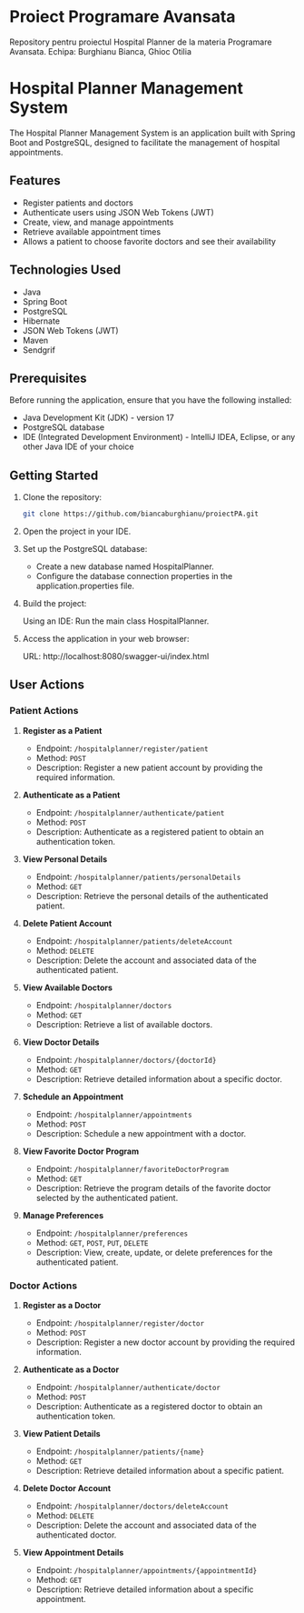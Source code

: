 # Proiect Programare Avansata
Repository pentru proiectul Hospital Planner de la materia Programare Avansata.
Echipa: Burghianu Bianca, Ghioc Otilia

# Hospital Planner Management System

The Hospital Planner Management System is an application built with Spring Boot and PostgreSQL, designed to facilitate the management of hospital appointments.

## Features

- Register patients and doctors
- Authenticate users using JSON Web Tokens (JWT)
- Create, view, and manage appointments
- Retrieve available appointment times
- Allows a patient to choose favorite doctors and see their availability

## Technologies Used

- Java
- Spring Boot
- PostgreSQL
- Hibernate
- JSON Web Tokens (JWT)
- Maven
- Sendgrif

## Prerequisites

Before running the application, ensure that you have the following installed:

- Java Development Kit (JDK) - version 17
- PostgreSQL database
- IDE (Integrated Development Environment) - IntelliJ IDEA, Eclipse, or any other Java IDE of your choice

## Getting Started

1. Clone the repository:

   ```bash
   git clone https://github.com/biancaburghianu/proiectPA.git
2. Open the project in your IDE.

3. Set up the PostgreSQL database:

   - Create a new database named HospitalPlanner.
   - Configure the database connection properties in the application.properties file.

4. Build the project:

    Using an IDE: Run the main class HospitalPlanner.

5. Access the application in your web browser:

    URL: http://localhost:8080/swagger-ui/index.html

## User Actions

### Patient Actions

1. **Register as a Patient**
    - Endpoint: `/hospitalplanner/register/patient`
    - Method: `POST`
    - Description: Register a new patient account by providing the required information.

2. **Authenticate as a Patient**
    - Endpoint: `/hospitalplanner/authenticate/patient`
    - Method: `POST`
    - Description: Authenticate as a registered patient to obtain an authentication token.

3. **View Personal Details**
    - Endpoint: `/hospitalplanner/patients/personalDetails`
    - Method: `GET`
    - Description: Retrieve the personal details of the authenticated patient.

4. **Delete Patient Account**
    - Endpoint: `/hospitalplanner/patients/deleteAccount`
    - Method: `DELETE`
    - Description: Delete the account and associated data of the authenticated patient.

5. **View Available Doctors**
    - Endpoint: `/hospitalplanner/doctors`
    - Method: `GET`
    - Description: Retrieve a list of available doctors.

6. **View Doctor Details**
    - Endpoint: `/hospitalplanner/doctors/{doctorId}`
    - Method: `GET`
    - Description: Retrieve detailed information about a specific doctor.

7. **Schedule an Appointment**
    - Endpoint: `/hospitalplanner/appointments`
    - Method: `POST`
    - Description: Schedule a new appointment with a doctor.

8. **View Favorite Doctor Program**
    - Endpoint: `/hospitalplanner/favoriteDoctorProgram`
    - Method: `GET`
    - Description: Retrieve the program details of the favorite doctor selected by the authenticated patient.

9. **Manage Preferences**
    - Endpoint: `/hospitalplanner/preferences`
    - Method: `GET`, `POST`, `PUT`, `DELETE`
    - Description: View, create, update, or delete preferences for the authenticated patient.


### Doctor Actions

1. **Register as a Doctor**
    - Endpoint: `/hospitalplanner/register/doctor`
    - Method: `POST`
    - Description: Register a new doctor account by providing the required information.

2. **Authenticate as a Doctor**
    - Endpoint: `/hospitalplanner/authenticate/doctor`
    - Method: `POST`
    - Description: Authenticate as a registered doctor to obtain an authentication token.

3. **View Patient Details**
    - Endpoint: `/hospitalplanner/patients/{name}`
    - Method: `GET`
    - Description: Retrieve detailed information about a specific patient.

4. **Delete Doctor Account**
    - Endpoint: `/hospitalplanner/doctors/deleteAccount`
    - Method: `DELETE`
    - Description: Delete the account and associated data of the authenticated doctor.

5. **View Appointment Details**
    - Endpoint: `/hospitalplanner/appointments/{appointmentId}`
    - Method: `GET`
    - Description: Retrieve detailed information about a specific appointment.

